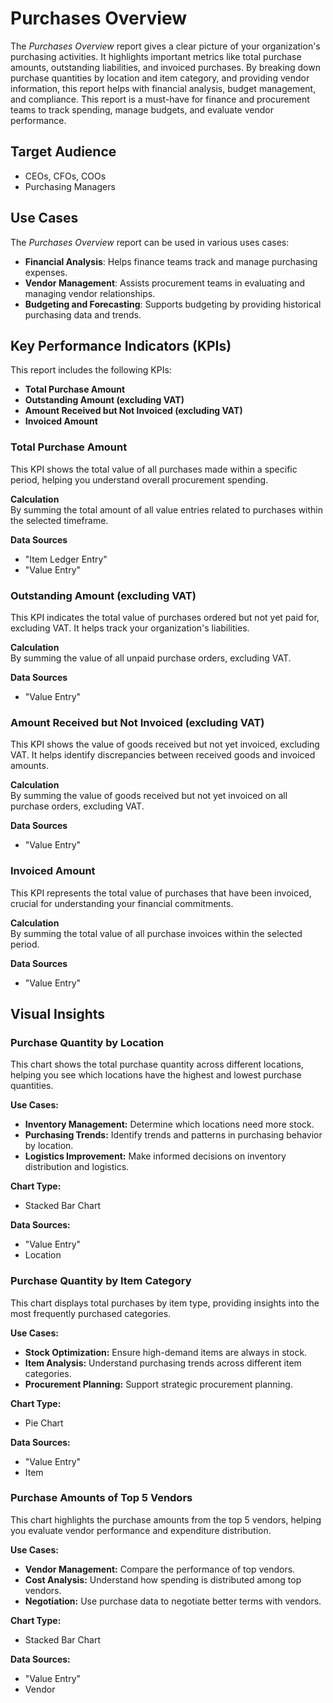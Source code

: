 # Purchases Overview

The _Purchases Overview_ report gives a clear picture of your organization's purchasing activities. It highlights important metrics like total purchase amounts, outstanding liabilities, and invoiced purchases. By breaking down purchase quantities by location and item category, and providing vendor information, this report helps with financial analysis, budget management, and compliance. This report is a must-have for finance and procurement teams to track spending, manage budgets, and evaluate vendor performance.

## Target Audience
- CEOs, CFOs, COOs
- Purchasing Managers

## Use Cases
The _Purchases Overview_ report can be used in various uses cases:
- **Financial Analysis**: Helps finance teams track and manage purchasing expenses.
- **Vendor Management**: Assists procurement teams in evaluating and managing vendor relationships.
- **Budgeting and Forecasting**: Supports budgeting by providing historical purchasing data and trends.

## Key Performance Indicators (KPIs)
This report includes the following KPIs:
- **Total Purchase Amount**
- **Outstanding Amount (excluding VAT)**
- **Amount Received but Not Invoiced (excluding VAT)**
- **Invoiced Amount**

### Total Purchase Amount
This KPI shows the total value of all purchases made within a specific period, helping you understand overall procurement spending.

**Calculation**  
By summing the total amount of all value entries related to purchases within the selected timeframe.

**Data Sources**  
- "Item Ledger Entry"
- "Value Entry"

### Outstanding Amount (excluding VAT)
This KPI indicates the total value of purchases ordered but not yet paid for, excluding VAT. It helps track your organization's liabilities.

**Calculation**  
By summing the value of all unpaid purchase orders, excluding VAT.

**Data Sources**  
- "Value Entry"

### Amount Received but Not Invoiced (excluding VAT)
This KPI shows the value of goods received but not yet invoiced, excluding VAT. It helps identify discrepancies between received goods and invoiced amounts.

**Calculation**  
By summing the value of goods received but not yet invoiced on all purchase orders, excluding VAT.

**Data Sources**  
- "Value Entry"

### Invoiced Amount
This KPI represents the total value of purchases that have been invoiced, crucial for understanding your financial commitments.

**Calculation**  
By summing the total value of all purchase invoices within the selected period.

**Data Sources**  
- "Value Entry"

## Visual Insights

### Purchase Quantity by Location
This chart shows the total purchase quantity across different locations, helping you see which locations have the highest and lowest purchase quantities.

**Use Cases:**
- **Inventory Management:** Determine which locations need more stock.
- **Purchasing Trends:** Identify trends and patterns in purchasing behavior by location.
- **Logistics Improvement:** Make informed decisions on inventory distribution and logistics.

**Chart Type:**
- Stacked Bar Chart

**Data Sources:**
- "Value Entry"
- Location

### Purchase Quantity by Item Category
This chart displays total purchases by item type, providing insights into the most frequently purchased categories.

**Use Cases:**
- **Stock Optimization:** Ensure high-demand items are always in stock.
- **Item Analysis:** Understand purchasing trends across different item categories.
- **Procurement Planning:** Support strategic procurement planning.

**Chart Type:**
- Pie Chart

**Data Sources:**
- "Value Entry"
- Item

### Purchase Amounts of Top 5 Vendors
This chart highlights the purchase amounts from the top 5 vendors, helping you evaluate vendor performance and expenditure distribution.

**Use Cases:**
- **Vendor Management:** Compare the performance of top vendors.
- **Cost Analysis:** Understand how spending is distributed among top vendors.
- **Negotiation:** Use purchase data to negotiate better terms with vendors.

**Chart Type:**
- Stacked Bar Chart

**Data Sources:**
- "Value Entry"
- Vendor
